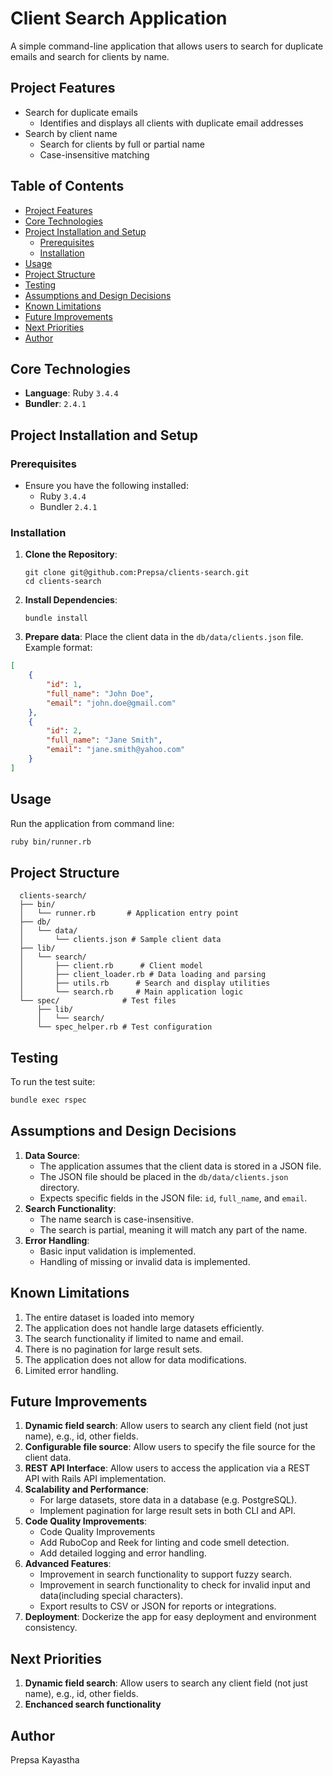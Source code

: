 # Client Search Application

A simple command-line application that allows users to search for duplicate emails and search for clients by name.

## Project Features

- Search for duplicate emails
    - Identifies and displays all clients with duplicate email addresses
- Search by client name
    - Search for clients by full or partial name
    - Case-insensitive matching

## Table of Contents

- [Project Features](##project-features)
- [Core Technologies](##core-technologies)
- [Project Installation and Setup](##project-installation-and-setup)
  - [Prerequisites](###prerequisites)
  - [Installation](###installation)
- [Usage](##usage)
- [Project Structure](##project-structure)
- [Testing](##testing)
- [Assumptions and Design Decisions](##assumptions-and-design-decisions)
- [Known Limitations](##known-limitations)
- [Future Improvements](##future-improvements)
- [Next Priorities](##next-priorities)
- [Author](##author)

## Core Technologies

- **Language**: Ruby `3.4.4`
- **Bundler**: `2.4.1`

## Project Installation and Setup

### Prerequisites
- Ensure you have the following installed:
  - Ruby `3.4.4`
  - Bundler `2.4.1`

### Installation

1. **Clone the Repository**:
   ```
   git clone git@github.com:Prepsa/clients-search.git
   cd clients-search
   ```

2. **Install Dependencies**:
   ```
   bundle install
   ```

3. **Prepare data**:
Place the client data in the `db/data/clients.json` file.
Example format:
```json
[
    {
        "id": 1,
        "full_name": "John Doe",
        "email": "john.doe@gmail.com"
    },
    {
        "id": 2,
        "full_name": "Jane Smith",
        "email": "jane.smith@yahoo.com"
    }
]
```

## Usage
Run the application from command line:
```bash
ruby bin/runner.rb
```

## Project Structure
```
  clients-search/
  ├── bin/
  │   └── runner.rb       # Application entry point
  ├── db/
  │   └── data/
  │       └── clients.json # Sample client data
  ├── lib/
  │   └── search/
  │       ├── client.rb      # Client model
  │       ├── client_loader.rb # Data loading and parsing
  │       ├── utils.rb      # Search and display utilities
  │       └── search.rb     # Main application logic
  └── spec/              # Test files
      ├── lib/
      │   └── search/
      └── spec_helper.rb # Test configuration
```
## Testing
To run the test suite:
```bash
bundle exec rspec
```

## Assumptions and Design Decisions
1. **Data Source**:
   - The application assumes that the client data is stored in a JSON file.
   - The JSON file should be placed in the `db/data/clients.json` directory.
   - Expects specific fields in the JSON file: `id`, `full_name`, and `email`.
2. **Search Functionality**:
   - The name search is case-insensitive.
   - The search is partial, meaning it will match any part of the name.
3. **Error Handling**:
   - Basic input validation is implemented.
   - Handling of missing or invalid data is implemented.

## Known Limitations
1. The entire dataset is loaded into memory
2. The application does not handle large datasets efficiently.
3. The search functionality if limited to name and email.
4. There is no pagination for large result sets.
5. The application does not allow for data modifications.
6. Limited error handling.

## Future Improvements
1. **Dynamic field search**: Allow users to search any client field (not just name), e.g., id, other fields.
2. **Configurable file source**: Allow users to specify the file source for the client data.
3. **REST API Interface**: Allow users to access the application via a REST API with Rails API implementation.
4. **Scalability and Performance**:
   - For large datasets, store data in a database (e.g. PostgreSQL).
   - Implement pagination for large result sets in both CLI and API.
5. **Code Quality Improvements**:
   - Code Quality Improvements
   - Add RuboCop and Reek for linting and code smell detection.
   - Add detailed logging and error handling.
6. **Advanced Features**:
   - Improvement in search functionality to support fuzzy search.
   - Improvement in search functionality to check for invalid input and data(including special characters).
   - Export results to CSV or JSON for reports or integrations.
7. **Deployment**: Dockerize the app for easy deployment and environment consistency.

## Next Priorities
1. **Dynamic field search**: Allow users to search any client field (not just name), e.g., id, other fields.
2. **Enchanced search functionality**

## Author
Prepsa Kayastha
